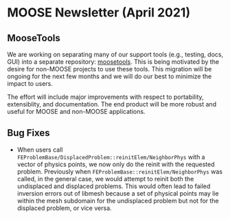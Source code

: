# MOOSE Newsletter (April 2021)

## MooseTools

We are working on separating many of our support tools (e.g., testing, docs, GUI) into a separate
repository: [moosetools](https://github.com/idaholab/moosetools). This is being motivated by the
desire for non-MOOSE projects to use these tools. This migration will be ongoing for the next few
months and we will do our best to minimize the impact to users.

The effort will include major improvements with respect to portability, extensiblity, and
documentation. The end product will be more robust and useful for MOOSE and non-MOOSE applications.

## Bug Fixes

- When users call `FEProblemBase/DisplacedProblem::reinitElem/NeighborPhys` with
  a vector of physics points, we now only do the reinit with the requested
  problem. Previously when `FEProblemBase::reinitElem/NeighborPhys` was called,
  in the general case, we would attempt to reinit both the undisplaced and
  displaced problems. This would often lead to failed inversion errors out of
  libmesh because a set of physical points may lie within the mesh subdomain for
  the undisplaced problem but not for the displaced problem, or vice versa.
